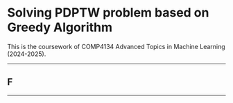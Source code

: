 # Solving PDPTW problem based on Greedy Algorithm
This is the coursework of COMP4134 Advanced Topics in Machine Learning (2024-2025).

---

## F


---
